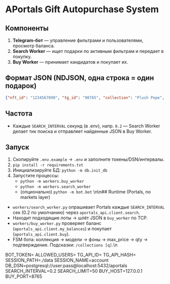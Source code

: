 # APortals Gift Autopurchase System

## Компоненты
1. **Telegram-бот** — управление фильтрами и пользователями, просмотр баланса.
2. **Search Worker** — ищет подарки по активным фильтрам и передает в покупку.
3. **Buy Worker** — принимает кандидатов и покупает их.

## Формат JSON (NDJSON, одна строка = один подарок)
```json
{"nft_id": "1234567890", "tg_id": "98765", "collection": "Plush Pepe", "price": 3.2, "filter_id": 12}
```

## Частота
- Каждые `SEARCH_INTERVAL` секунд (в .env), напр. `0.2` — Search Worker делает тик поиска и отправляет найденные JSON в Buy Worker.

## Запуск
1. Скопируйте `.env.example` → `.env` и заполните токены/DSN/интервалы.
2. `pip install -r requirements.txt`
3. Инициализируйте БД: `python -m db.init_db`
4. Запустите процессы:
    - `python -m workers.buy_worker`
    - `python -m workers.search_worker`
    - (опционально) `python -m bot.bot`
\n\n## Runtime (Portals, no markets layer)
- `workers/search_worker.py` опрашивает Portals каждые `SEARCH_INTERVAL` сек (0.2 по умолчанию) через `aportals_api.client.search`.
- Находит подходящие лоты → шлёт JSON в `buy_worker` по TCP.
- `workers/buy_worker.py` проверяет баланс (`aportals_api.client.my_balances`) и покупает (`aportals_api.client.buy`).
- FSM бота: коллекция → модели → фоны → max_price → qty → подтверждение. Подсказки: `/collections [q]`.\n


BOT_TOKEN=
ALLOWED_USERS=
TG_API_ID=
TG_API_HASH=
SESSION_PATH=./data
SESSION_NAME=account
DB_DSN=postgresql://user:pass@localhost:5432/aportals
SEARCH_INTERVAL=0.2
SEARCH_LIMIT=50
BUY_HOST=127.0.0.1
BUY_PORT=8765

